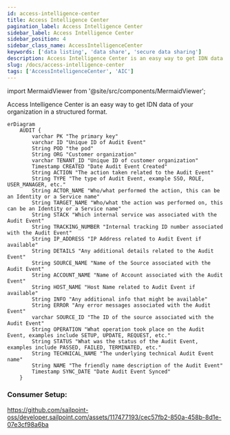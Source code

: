 ```yaml
---
id: access-intelligence-center
title: Access Intelligence Center
pagination_label: Access Intelligence Center
sidebar_label: Access Intelligence Center
sidebar_position: 4
sidebar_class_name: AccessIntelligenceCenter
keywords: ['data listing', 'data share', 'secure data sharing']
description: Access Intelligence Center is an easy way to get IDN data of your organization in a structured format.
slug: /docs/access-intelligence-center
tags: ['AccessIntelligenceCenter', 'AIC']
---
```


import MermaidViewer from '@site/src/components/MermaidViewer';

Access Intelligence Center is an easy way to get IDN data of your organization in a structured format.


<MermaidViewer diagram='erDiagram
    IDENTITY_ATRIBUTE {
        varchar IDENTITY_ID "This contains the unique identifier for the identity"
        varchar City "Identity’s City"
        varchar Cloud_Lifecycle_State "Identity’s Cloud Lifecycle State"
        varchar Company "Identity Company"
        varchar CompanyName "Identity CompanyName"
        varchar Cost_Center "Identity Cost Center"
        varchar Country "Identity Country"
        varchar Department "Identity Department"
        varchar Job "Identity Job"
        varchar Location "Identity Location"
        varchar Postal_Code "Identity Postal Code"
        varchar Region "Identity Region"
        varchar State "Identity State"
        varchar Title "Identity Title"
    }
    IDENTITY_ROLES_FULL {
        varchar IDENTITY_ID "This contains the unique identifier for the identity"
        varchar ROLE_ID "This contains the unique identifier for the role"
        varchar ROLE_NAME "The name of the role"
        varchar ROLE_DISPLAY_NAME "The user friendly name for the role"
    }
    IDENTITY {
        varchar ID PK "The primary Key"
        varchar TENANT_ID "Unique ID of customer organization"
        varchar IDENTITY_ID "This contains the unique identifier for the identity"
        timestamp IDENTITY_CREATED "Identity created Date"
        timestamp IDENTITY_UPDATED "Identity modified Date"
        varchar NAME "The name of identity"
        varchar DISPLAY_NAME "This is the displayable name usually First Name Last Name"
        varchar MANAGERS_NAME "Managers name for the identity"
        varchar EMAIL "Identity email"
        varchar STATUS "Identity status"
        varchar JOB_TITLE "Identity job title"
        varchar LOCATION "Identity location"
        varchar LOCATION_CODE "Identity location code"
        varchar DEPARTMENT "Identity department"
        varchar IDENTITY_CREATED_MONTH_SORT "A field to sort charts based on the month an Identity was created"
        number IDENTITY_CREATED_WEEK_SORT "A field to sort charts based on the week an Identity was created"
        timestamp SYNC_DATE "The date the data was synced to the table"
    }
    ACCESS_PROFILES_FULL {
        varchar IDENTITY_ID "This contains the unique identifier for the identity"
        varchar ACCESS_PROFILE_ID "The unique identifier of access profile"
        varchar ACCESS_PROFILE_NAME "The access profile name"
        varchar ACCESS_PROFILE_DISPLAY_NAME "The user friendly name of access profile"
        varchar ACCESS_PROFILE_DESCRIPTION "The description of the access profile"
    }
    IDENTITY_ACCOUNTS_FULL {
        varchar IDENTITY_ID "This contains the unique identifier for the identity"
        varchar ACCOUNT_ID "The unique identifier of the account"
        varchar NATIVE_IDENTITY "The native name of the identity"
        varchar ACCOUNT_DISPLAY_NAME "The user friendly name of the account"
        varchar ACCOUNT_SOURCE_ID "The unique identifier of the account source"
        varchar ACCOUNT_SOURCE__DISPLAY_NAME "The user friendly name of the account source"
        varchar ACCOUNT_SOURCE_TYPE "The type of the account source"
    }
    IDENTITY_APPS_FULL {
        varchar IDENTITY_ID "This contains the unique identifier for the identity often an ID"
        varchar APP_ID "Unique identifier of the app"
        varchar APP_DISPLAY_NAME "The user friendly name of the app"
    }
    IDENTITY_ENTITLEMENTS_FULL {
        varchar IDENTITY_ID "This contains the unique identifier for the identity often an ID"
        varchar ENTITLEMENT_ID "The unique identifier associated to the entitlement"
        varchar ENTITLEMENT_DISPLAY_NAME "The entitlement display Name"
        timestamp ENTITLEMENT_CREATED_DATE "Identity created date"
        timestamp ENTITLEMENT_UPDATED_DATE "Identity modified date"
        varchar ENTITLEMENT_ATTRIBUTE "The attribute associated to entitlement"
        varchar ENTITLEMENT_VALUE "The value of the attribute"
        varchar ENTITLEMENT_SOURCE_DISPLAY_NAME "The source display name to which entitlement is associated"
    }   
    IDENTITY_REQUEST_WITH_DURATION {
        varchar ACCESS_REQUEST_ID "This contains the unique identifier for the access request"
        varchar DURATION_HOURS "The duration in hours from the create date of an access request to the end date of the access request"
    } 
    CERTIFICATION_STATS {
        varchar CERTIFICATION_ID "This contains the unique identifier for the certification"
        timestamp DUE_DATE "The date a certification is due"
        timestamp FINISHED_DATE "the date a certification was completed"
        number DAYS_LATE "The number of days after a certfications due date that a certification was finished"
        number HOURS_LATE "The number of hours after a certfications due date that a certification was finished"
        varchar CERTIFIER_DISPLAY_NAME "The display name of the Certifier"
    }   
    CERTIFICATION_ITEM {
        varchar CERTIFICATION_ID "This contains the unique identifier for the certification"
        varchar REVIEWER_ID "The identity id of the certifier"
        varchar IDENTITY_ID "This contains the unique identifier for the Identity"
        varchar ID "The unique identifier of the Certification Item"
        timestamp CREATED_DATE "The date a certification was created"
        timestamp UPDATED_DATE "The date a certification was last updated"
        timestamp DELETED_DATE "The date a certification was deleted"
        varchar APPLICATION_ID "the unique identifier of the application"
        varchar REVIEWED_ID "the unique identifier of the reviewed"
        varchar REVIEWED_TYPE "the unique typeentifier of the reviewed"
        varchar TYPE "the unique typeentifier of the type"
        varchar SUB_TYPE "the unique typeentifier of the sub"
        timestamp COMPLETED_DATE "the unique dateentifier of the completed"
        timestamp DECISION_DATE "the unique dateentifier of the decision"
        varchar APPROVED "the unique approvedentifier of the approved"
        varchar CERTIFICATION_ITEM_STATUS "the unique statusentifier of the status"
        varchar DECISION "the unique decisionentifier of the decision"
        varchar BULK "the unique bulkentifier of the bulk"
        varchar REMEDIATED "the unique remediatedentifier of the remediated"
        varchar PRIVILEGED "the unique privilegedentifier of the privileged"
        varchar REMEDIATION_ACTION "the unique actionentifier of the remediation"
        varchar MITIGATION_EXPIRATION "the unique expirationentifier of the mitigation"
        varchar INSTANCE "the unique instanceentifier of the instance"
        varchar ACCOUNT_ONLY "the unique onlyentifier of the account"
        varchar NEW_ACCESS "the unique accessentifier of the new"
        varchar POLICY_NAME "the unique nameentifier of the policy"
        varchar CONSTRAINT_NAME "the unique nameentifier of the constraint"
        timestamp SYNC_DATE "the unique dateentifier of the sync"
    } 
    CERTIFICATION_IDENTITY_FULL {
        varchar CERT_ID "The unique identifier of a certification"
        varchar NAME "The Name of a certification"
        varchar ORIGINAL_CERTIFICATION_ID "The original unique identifier of a certification"
        varchar CERTIFICATION_CAMPAIGN_ID "The unique identifier of a certification campaign"
        varchar CERTIFICATION_CAMPAIGN_STATUS "The status of a certification campaign"
        varchar CERTIFICATION_CAMPAIGN_DEADLINE "The deadline of a certification campaign"
        varchar CERTIFICATION_CAMPAIGN_TYPE "the type of a certification campaign"
        varchar SIGNER_ID "The unique identity id of the signer of a certification"
        varchar MANAGER_ID "The unique identity id of the signers manager of a certification"
        varchar CERTIFIER_ID "The unique identity id of the certifier of a certification"
        boolean REJECTED "boolean value of the rejection status of a certification"
    } 
    IDENTITY_REQUEST_IDENTITY_REQUEST_ITEM_FULL {
        varchar IDENTITY_REQUEST_ITEM_APPROVER_ID "The unique identity id of the identity request approver"
        varchar IDENTITY_REQUEST_ITEM_REQUEST_ID "The unique identity item request id"
        varchar IDENTITY_REQUEST_ITEM_REQUESTER_ID "The unique identity id of the identity request requester"
        varchar IDENTITY_ID "This contains the unique identifier for the TARGET_ID"
        varchar IDENTITY_REQUEST_ITEM_ID "This contains the unique identifier for the identity request item"
        varchar IDENTITY_REQUEST_ITEM_INSTANCE "The instance name of the identity request item"
        varchar IDENTITY_REQUEST_ITEM_NATIVE_IDENTITY "The native identity name for the request item"
        varchar IDENTITY_REQUEST_ITEM_DISPLAY_NAME "The friendly name for the identity request item"
        varchar IDENTITY_REQUEST_ITEM_NAME "The name for the identity request item"
        varchar IDENTITY_REQUEST_ITEM_VALUE "The value of the identity request item"
        varchar IDENTITY_REQUEST_ITEM_ANNOTATION "The annotation of the identity request item"
        varchar IDENTITY_REQUEST_ITEM_OPERATION "The operation of the identity request item"
        timestamp IDENTITY_REQUEST_ITEM_START_DATE "The date of the identity request item start"
        timestamp IDENTITY_REQUEST_ITEM_END_DATE "The date of the identity request item end"
        varchar IDENTITY_REQUEST_ITEM_APPROVED "The approved of the identity request item"
        varchar IDENTITY_REQUEST_ITEM_REJECTED "The rejected of the identity request item"
        varchar IDENTITY_REQUEST_ITEM_PROVISIONING_STATE "The state of the identity request item provisioning"
        varchar IDENTITY_REQUEST_ITEM_COMPILATION_STATUS "The status of the identity request item compilation"
        varchar IDENTITY_REQUEST_ITEM_EXPANSION_CAUSE "The cause of the identity request item expansion"
        number IDENTITY_REQUEST_ITEM_RETRIES "The retries of the identity request item"
        varchar IDENTITY_REQUEST_ITEM_PROVISIONING_ENGINE "The engine of the identity request item provisioning"
        timestamp IDENTITY_REQUEST_ITEM_CREATED_DATE "The date of the identity request item created"
        varchar IDENTITY_REQUEST_ITEM_ACCESS_REQUEST_ID "The id of the identity request item access request"
        timestamp IDENTITY_REQUEST_ITEM_ACCESS_REQUEST_CREATED_DATE "The date of the identity request item access request created"
        timestamp IDENTITY_REQUEST_ITEM_ACCESS_REQUEST_END_DATE "The date of the identity request item access request end"
        varchar IDENTITY_REQUEST_ITEM_EXECUTION_STATUS "The status of the eidentity request item execution"
        varchar IDENTITY_REQUEST_ITEM_COMPLETION_STATUS "The status of the identity request item completion"
        varchar IDENTITY_REQUEST_ITEM_PRIORITY "The priority of the identity request item"
        varchar IDENTITY_REQUEST_ITEM_ACCESS_REQUEST_REQUESTER "The requester of the identity request item access request"
        varchar IDENTITY_REQUEST_ITEM_APP_ID "The id of the identity request item app"
        varchar IDENTITY_REQUEST_ITEM_APP_DISPLAY_NAME "The name of the identity request item app display"
        timestamp IDENTITY_REQUEST_ITEM_REQUESTER_CREATED_DATE "The date of the identity request item requester created"
        timestamp IDENTITY_REQUEST_ITEM_REQUESTER_UPDATE_DATE "The date of the identity request item requester update"
        varchar IDENTITY_REQUEST_ITEM_TARGET_DISPLAY_NAME "The name of the identity request item target display"
        timestamp IDENTITY_REQUEST_ITEM_TARGET_CREATED_DATE "The date of the identity request item target created"
        timestamp IDENTITY_REQUEST_ITEM_TARGET_UPDATE_DATE "The date of the identity request item target update"
        timestamp IDENTITY_REQUEST_ITEM_APPROVER_CREATED_DATE "The date of the identity request item approver created"
        timestamp IDENTITY_REQUEST_ITEM_APPROVER_UPDATED_DATE "The date of the identity request item approver updated"
        varchar IDENTITY_REQUEST_ITEM_APPROVER_DISPLAY_NAME "The name of the identity request item approver display"
        varchar IDENTITY_REQUEST_ITEM_ENTITLEMENT_ID "The id of the identity request item entitlement"
        varchar IDENTITY_REQUEST_ITEM_ENTITLEMENT_VALUE "The value of the identity request item entitlement"
        varchar IDENTITY_REQUEST_ITEM_ENTITLEMENT_DISPLAY_NAME "The name of the identity request item entitlement display"
        varchar IDENTITY_REQUEST_ITEM_ROLE_ID "The id of the identity request item role"
        varchar IDENTITY_REQUEST_ITEM_ROLE_NAME "The name of the identity request item role"
        varchar IDENTITY_REQUEST_ITEM_ROLE_DISPLAY_NAME "The name of the identity request item role display"
    } 
    IDENTITY ||--o{ IDENTITY_ATRIBUTE : "associated to and owns"
    IDENTITY ||--o{ IDENTITY_ROLES_FULL : "associated to and owns"
    IDENTITY ||--o{ ACCESS_PROFILES_FULL: "associated to and owns"
    IDENTITY ||--o{ IDENTITY_ACCOUNTS_FULL : "associated to and owns"
    IDENTITY ||--o{ IDENTITY_APPS_FULL : "associated to and owns"
    IDENTITY ||--o{ IDENTITY_ENTITLEMENTS_FULL : "associated to and owns"
    IDENTITY ||--o{ CERTIFICATION_ITEM : "associated to and owns"
    CERTIFICATION_ITEM ||--o{ CERTIFICATION_STATS : "associated to and owns"
    CERTIFICATION_ITEM ||--o{ CERTIFICATION_IDENTITY_FULL : "associated to and owns"
    IDENTITY ||--o{ IDENTITY_REQUEST_IDENTITY_REQUEST_ITEM_FULL : "associated to and owns"
    IDENTITY_REQUEST_IDENTITY_REQUEST_ITEM_FULL ||--o{ IDENTITY_REQUEST_WITH_DURATION : "associated to and owns"'></MermaidViewer>


```mermaid
erDiagram
    AUDIT {
        varchar PK "The primary key"
        varchar ID "Unique ID of Audit Event"
        String POD "the pod"
        String ORG "Customer organization"
        varchar TENANT_ID "Unique ID of customer organization"
        Timestamp CREATED "Date Audit Event Created"
        String ACTION "The action taken related to the Audit Event"
        String TYPE "The type of Audit Event, example SSO, ROLE, USER_MANAGER, etc."
        String ACTOR_NAME "Who/what performed the action, this can be an Identity or a Service name"
        String TARGET_NAME "Who/what the action was performed on, this can be an Identity or a Service name"
        String STACK "Which internal service was associated with the Audit Event"
        String TRACKING_NUMBER "Internal tracking ID number associated with the Audit Event"
        String IP_ADDRESS "IP Address related to Audit Event if available"
        String DETAILS "Any additional details related to the Audit Event"
        String SOURCE_NAME "Name of the Source associated with the Audit Event"
        String ACCOUNT_NAME "Name of Account associated with the Audit Event"
        String HOST_NAME "Host Name related to Audit Event if available"
        String INFO "Any additional info that might be available"
        String ERROR "Any error messages associated with the Audit Event"
        varchar SOURCE_ID "The ID of the source associated with the Audit Event"
        String OPERATION "What operation took place on the Audit Event, examples include SETUP, UPDATE, REQUEST, etc."
        String STATUS "What was the status of the Audit Event, examples include PASSED, FAILED, TERMINATED, etc."
        String TECHNICAL_NAME "The underlying technical Audit Event name"
        String NAME "The friendly name description of the Audit Event"
        Timestamp SYNC_DATE "Date Audit Event Synced"
    }

```

### Consumer Setup:
https://github.com/sailpoint-oss/developer.sailpoint.com/assets/117477193/cec57fb2-850a-458b-8d1e-07e3cf98a6ba

